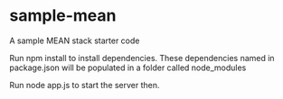 # sample-mean
A sample MEAN stack starter code

Run npm install to install dependencies. These dependencies named in package.json will be populated in a folder called node_modules

Run node app.js to start the server then.
